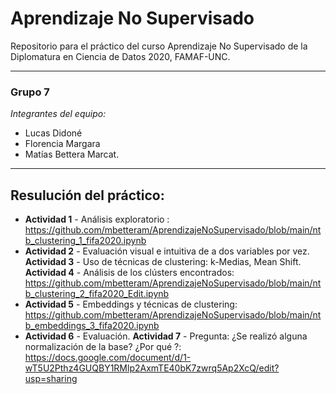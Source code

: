# Aprendizaje No Supervisado
Repositorio para el práctico del curso Aprendizaje No Supervisado de la Diplomatura en Ciencia de Datos 2020, FAMAF-UNC. 

------------

### Grupo 7
*Integrantes del equipo:*
- Lucas Didoné
- Florencia Margara
- Matías Bettera Marcat.

------------
## Resulución del práctico:

- **Actividad 1** -  Análisis exploratorio :
https://github.com/mbetteram/AprendizajeNoSupervisado/blob/main/ntb_clustering_1_fifa2020.ipynb
- **Actividad 2** - Evaluación visual e intuitiva de a dos variables por vez. **Actividad 3** - Uso de técnicas de clustering: k-Medias, Mean Shift. **Actividad 4** - Análisis de los clústers encontrados:
https://github.com/mbetteram/AprendizajeNoSupervisado/blob/main/ntb_clustering_2_fifa2020_Edit.ipynb
- **Actividad 5** - Embeddings y técnicas de clustering:
https://github.com/mbetteram/AprendizajeNoSupervisado/blob/main/ntb_embeddings_3_fifa2020.ipynb
- **Actividad 6** - Evaluación. **Actividad 7** -  Pregunta: ¿Se realizó alguna normalización de la base? ¿Por qué ?:
https://docs.google.com/document/d/1-wT5U2Pthz4GUQBY1RMlp2AxmTE40bK7zwrq5Ap2XcQ/edit?usp=sharing
